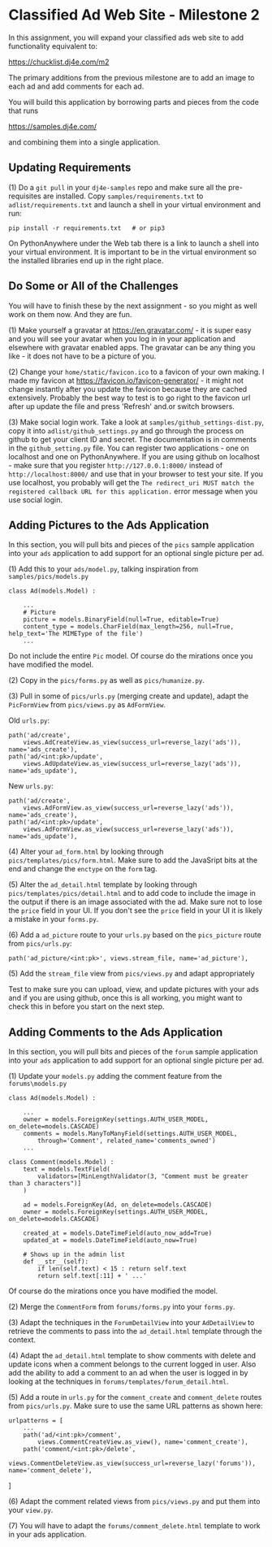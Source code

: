 Classified Ad Web Site - Milestone 2
====================================

In this assignment, you will expand your classified ads web site to add functionality
equivalent to:

https://chucklist.dj4e.com/m2

The primary additions from the previous milestone are to add an image to each ad
and add comments for each ad.

You will build this application by borrowing parts and pieces from the code that runs

https://samples.dj4e.com/

and combining them into a single application.

Updating Requirements
---------------------

(1) Do a `git pull` in your `dj4e-samples` repo and make sure all the pre-requisites are
installed.  Copy `samples/requirements.txt` to `adlist/requirements.txt` and launch a
shell in your virtual environment and run:

    pip install -r requirements.txt   # or pip3

On PythonAnywhere under the Web tab there is a link to launch a shell into your
virtual environment.  It is important to be in the virtual environment so the
installed libraries end up in the right place.

Do Some or All of the Challenges
---------------------------------

You will have to finish these by the next assignment - so you might as well work on them now.
And they are fun.

(1) Make yourself a gravatar at https://en.gravatar.com/ - it is super easy and you will see your
avatar when you log in in your application and elsewhere with gravatar enabled apps.  The gravatar can be
any thing you like - it does not have to be a picture of you.

(2) Change your `home/static/favicon.ico` to a favicon of your own making.   I made my favicon
at https://favicon.io/favicon-generator/ - it might not change instantly after you update the favicon
because they are cached extensively.   Probably the best way to test is to go right to the favicon url
after up update the file and press 'Refresh' and.or switch browsers.

(3) Make social login work.  Take a look at `samples/github_settings-dist.py`, copy it into
`adlist/github_settings.py` and go through the process on github to get your client ID and
secret.   The documentation is in comments in the `github_setting.py` file.
You can register two applications - one on localhost and one on PythonAnywhere.  If you are
using github on localhost - make sure that you
register `http://127.0.0.1:8000/` instead of `http://localhost:8000/` and use that in your browser
to test your site.  If you use localhost, you probably will get the `The redirect_uri MUST
match the registered callback URL for this application.` error message when you use social login.


Adding Pictures to the Ads Application
--------------------------------------

In this section, you will pull bits and pieces of the `pics` sample application
into your `ads` application to add support for an optional single picture per ad.

(1) Add this to your `ads/model.py`, talking inspiration from `samples/pics/models.py`

    class Ad(models.Model) :

        ...
        # Picture
        picture = models.BinaryField(null=True, editable=True)
        content_type = models.CharField(max_length=256, null=True, help_text='The MIMEType of the file')
        ...

Do not include the entire `Pic` model.  Of course do the mirations once you have modified the model.

(2) Copy in the `pics/forms.py` as well as `pics/humanize.py`.

(3) Pull in some of `pics/urls.py` (merging create and update), adapt the `PicFormView`
from `pics/views.py` as `AdFormView`.

Old `urls.py`:

    path('ad/create',
        views.AdCreateView.as_view(success_url=reverse_lazy('ads')), name='ads_create'),
    path('ad/<int:pk>/update',
        views.AdUpdateView.as_view(success_url=reverse_lazy('ads')), name='ads_update'),

New `urls.py`:

    path('ad/create',
        views.AdFormView.as_view(success_url=reverse_lazy('ads')), name='ads_create'),
    path('ad/<int:pk>/update',
        views.AdFormView.as_view(success_url=reverse_lazy('ads')), name='ads_update'),

(4) Alter your `ad_form.html` by looking through `pics/templates/pics/form.html`.  Make sure to add the 
JavaSript bits at the end and change the `enctype` on the `form` tag.

(5) Alter the `ad_detail.html` template by looking through `pics/templates/pics/detail.html` and
to add code to include the image in the output if there is an image associated with the ad.
Make sure not to lose the `price` field in your UI.  If you don't see the `price` field
in your UI it is likely a mistake in your `forms.py`.

(6) Add a `ad_picture` route to your `urls.py` based on the `pics_picture` route from `pics/urls.py`:

    path('ad_picture/<int:pk>', views.stream_file, name='ad_picture'),

(5) Add the `stream_file` view from `pics/views.py` and adapt appropriately

Test to make sure you can upload, view, and update pictures with your ads and if you are using github,
once this is all working, you might want to check this in before you start on the next step.

Adding Comments to the Ads Application
--------------------------------------

In this section, you will pull bits and pieces of the `forum` sample application
into your `ads` application to add support for an optional single picture per ad.

(1) Update your `models.py` adding the comment feature from the `forums\models.py`

    class Ad(models.Model) :

        ...
        owner = models.ForeignKey(settings.AUTH_USER_MODEL, on_delete=models.CASCADE)
        comments = models.ManyToManyField(settings.AUTH_USER_MODEL,
            through='Comment', related_name='comments_owned')
        ...

    class Comment(models.Model) :
        text = models.TextField(
            validators=[MinLengthValidator(3, "Comment must be greater than 3 characters")]
        )

        ad = models.ForeignKey(Ad, on_delete=models.CASCADE)
        owner = models.ForeignKey(settings.AUTH_USER_MODEL, on_delete=models.CASCADE)

        created_at = models.DateTimeField(auto_now_add=True)
        updated_at = models.DateTimeField(auto_now=True)

        # Shows up in the admin list
        def __str__(self):
            if len(self.text) < 15 : return self.text
            return self.text[:11] + ' ...'

Of course do the mirations once you have modified the model.

(2) Merge the `CommentForm` from `forums/forms.py` into your `forms.py`.

(3) Adapt the techniques in the `ForumDetailView` into your `AdDetailView` to retrieve the comments to 
pass into the `ad_detail.html` template through the context.

(4) Adapt the `ad_detail.html` template to show comments with delete and update icons when a comment belongs
to the current logged in user.  Also add the ability to add a comment to an ad when the user is logged in by looking
at the techniques in `forums/templates/forum_detail.html`.

(5) Add a route in `urls.py` for the `comment_create` and `comment_delete` routes from `pics/urls.py`.
Make sure to use the same URL patterns as shown here:

    urlpatterns = [
        ...
        path('ad/<int:pk>/comment',
            views.CommentCreateView.as_view(), name='comment_create'),
        path('comment/<int:pk>/delete',
            views.CommentDeleteView.as_view(success_url=reverse_lazy('forums')), name='comment_delete'),
]

(6) Adapt the comment related views from `pics/views.py` and put them into your `view.py`.

(7) You will have to adapt the `forums/comment_delete.html` template to work in your ads application.


